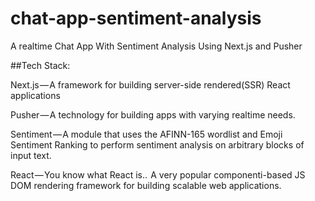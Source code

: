 # chat-app-sentiment-analysis

A realtime Chat App With Sentiment Analysis Using Next.js and Pusher

##Tech Stack:

Next.js — A framework for building server-side rendered(SSR) React applications

Pusher — A technology for building apps with varying realtime needs.

Sentiment — A module that uses the AFINN-165 wordlist and Emoji Sentiment Ranking to perform sentiment analysis on arbitrary blocks of input text.

React — You know what React is..  A very popular componenti-based JS DOM rendering framework for building scalable web applications.
